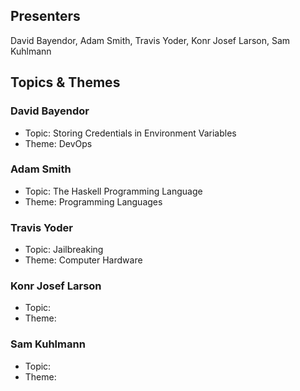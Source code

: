 ## Presenters

David Bayendor, Adam Smith, Travis Yoder, Konr Josef Larson, Sam Kuhlmann

## Topics & Themes

### David Bayendor

* Topic: Storing Credentials in Environment Variables
* Theme: DevOps

### Adam Smith 

* Topic: The Haskell Programming Language
* Theme: Programming Languages

### Travis Yoder

* Topic: Jailbreaking
* Theme: Computer Hardware

### Konr Josef Larson

* Topic: 
* Theme: 

### Sam Kuhlmann

* Topic: 
* Theme: 
